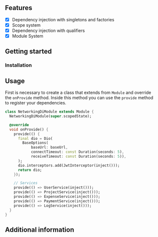 ## Features

- [x] Dependency injection with singletons and factories
- [x] Scope system
- [x] Dependency injection with qualifiers
- [x] Module System

## Getting started

### Installation



## Usage

First is necessary to create a class that extends from `Module` and override the `onProvide` method. Inside this method you can use the `provide` method to register your dependencies.

```dart
class NetworkingDiModule extends Module {
  NetworkingDiModule(super.scopedState);

  @override
  void onProvide() {
    provide(() {
      final dio = Dio(
        BaseOptions(
            baseUrl: baseUrl,
            connectTimeout: const Duration(seconds: 5),
            receiveTimeout: const Duration(seconds: 5)),
      );
      dio.interceptors.add(JwtInterceptor(inject()));
      return dio;
    });

    // Services
    provide(() => UserService(inject()));
    provide(() => ProjectService(inject()));
    provide(() => ExpenseService(inject()));
    provide(() => PaymentService(inject()));
    provide(() => LogService(inject()));
  }
}
```

## Additional information

